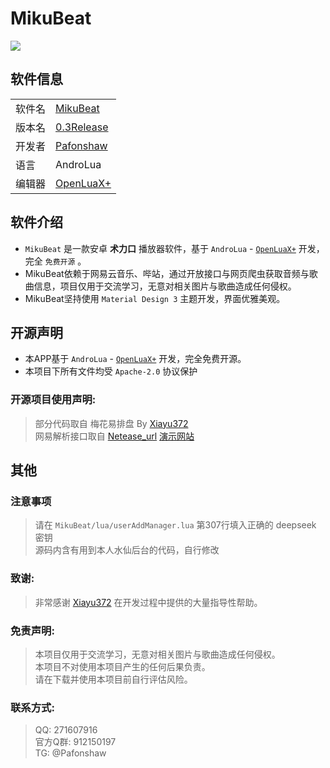 # MikuBeat  

![](https://count.littlebell.top/@MikuBeat)

## 软件信息  

| | |
|-----|-----|  
| 软件名 | [MikuBeat](https://github.com/Pafonshaw/MikuBeat) |  
| 版本名 | [0.3Release](https://github.com/Pafonshaw/MikuBeat/releases/tag/0.3Release) |  
| 开发者 | [Pafonshaw](https://github.com/Pafonshaw) |  
| 语言 | AndroLua |  
| 编辑器 | [OpenLuaX+](https://github.com/znzsofficial/OpenLuaX_Open-Source) |  

## 软件介绍  

+  `MikuBeat` 是一款安卓 **术力口** 播放器软件，基于 `AndroLua` - [`OpenLuaX+`](https://github.com/znzsofficial/OpenLuaX_Open-Source) 开发，完全 `免费开源` 。  
+ MikuBeat依赖于网易云音乐、哔站，通过开放接口与网页爬虫获取音频与歌曲信息，项目仅用于交流学习，无意对相关图片与歌曲造成任何侵权。  
+ MikuBeat坚持使用 `Material Design 3` 主题开发，界面优雅美观。  

## 开源声明  

+ 本APP基于 `AndroLua` - [`OpenLuaX+`](https://github.com/znzsofficial/OpenLuaX_Open-Source) 开发，完全免费开源。  
+ 本项目下所有文件均受 `Apache-2.0` 协议保护  

### 开源项目使用声明:  

 >    部分代码取自 梅花易排盘 By [Xiayu372](https://github.com/xiayu372/)  
 >    网易解析接口取自 [Netease_url](https://github.com/Suxiaoqinx/Netease_url) [演示网站](https://api.toubiec.cn/wyapi.html)


## 其他  

### 注意事项

> 请在 `MikuBeat/lua/userAddManager.lua` 第307行填入正确的 deepseek 密钥  
> 源码内含有用到本人水仙后台的代码，自行修改


### 致谢:  

 >    非常感谢 [Xiayu372](https://github.com/xiayu372/) 在开发过程中提供的大量指导性帮助。  

### 免责声明:  

 >    本项目仅用于交流学习，无意对相关图片与歌曲造成任何侵权。  
 >    本项目不对使用本项目产生的任何后果负责。  
 >    请在下载并使用本项目前自行评估风险。  

### 联系方式:  

 >    QQ: 271607916  
 >    官方Q群: 912150197  
 >    TG: @Pafonshaw  


